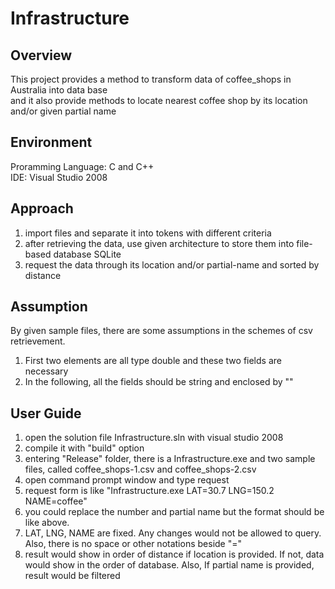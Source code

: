 Infrastructure
=============

Overview
-------
This project provides a method to transform data of coffee_shops in Australia into data base <br>
and it also provide methods to locate nearest coffee shop by its location and/or given partial name<br>

Environment
--------
Proramming Language: C and C++ <br>
IDE:                 Visual Studio 2008 <br>

Approach
--------
1. import files and separate it into tokens with different criteria <br>
2. after retrieving the data, use given architecture to store them into file-based database SQLite <br>
3. request the data through its location and/or partial-name and sorted by distance <br>

Assumption
--------
By given sample files, there are some assumptions in the schemes of csv retrievement. <br>
1. First two elements are all type double and these two fields are necessary <br>
2. In the following, all the fields should be string and enclosed by "" <br>

User Guide
--------
1. open the solution file Infrastructure.sln with visual studio 2008 <br>
2. compile it with "build" option <br>
3. entering "Release" folder, there is a Infrastructure.exe and two sample files, called coffee_shops-1.csv and coffee_shops-2.csv <br>
4. open command prompt window and type request <br>
5. request form is like "Infrastructure.exe LAT=30.7 LNG=150.2 NAME=coffee" <br>
6. you could replace the number and partial name but the format should be like above. <br>
7. LAT, LNG, NAME are fixed. Any changes would not be allowed to query. Also, there is no space or other notations beside "=" <br>
8. result would show in order of distance if location is provided. If not, data would show in the order of database. Also, If partial name is provided, result would be filtered <br>
